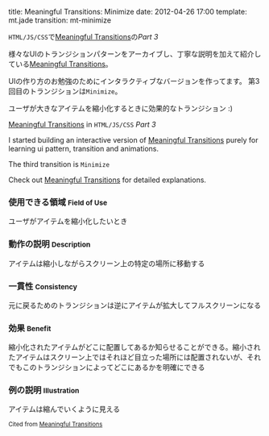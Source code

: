 title: Meaningful Transitions: Minimize
date: 2012-04-26 17:00
template: mt.jade
transition: mt-minimize

<!-- ja#1 -->

`HTML/JS/CSS`で[Meaningful Transitions]の*Part 3*

様々なUIのトランジションパターンをアーカイブし、丁寧な説明を加えて紹介している[Meaningful Transitions]。

UIの作り方のお勉強のためにインタラクティブなバージョンを作ってます。
第3回目のトランジションは`Minimize`。

ユーザが大きなアイテムを縮小化するときに効果的なトランジション :)

<span class="more"></span>

<!-- /ja -->

<!-- en#1 -->

[Meaningful Transitions] in `HTML/JS/CSS` *Part 3*

I started building an interactive version of [Meaningful Transitions] purely for learning ui pattern, transition and animations. 

The third transition is `Minimize`

Check out [Meaningful Transitions] for detailed explanations.

<!-- /en -->


<div id="mt-minimize" class="mt-transition" data-title="Minimize">
</div>

<!-- ja -->

### 使用できる領域 <small>Field of Use</small>
ユーザがアイテムを縮小化したいとき

### 動作の説明 <small>Description</small>
アイテムは縮小しながらスクリーン上の特定の場所に移動する

### 一貫性 <small>Consistency</small>
元に戻るためのトランジションは逆にアイテムが拡大してフルスクリーンになる

### 効果 <small>Benefit</small>
縮小化されたアイテムがどこに配置してあるか知らせることができる。縮小されたアイテムはスクリーン上ではそれほど目立った場所には配置されないが、それでもこのトランジションによってどこにあるかを明確にできる

### 例の説明 <small>Illustration</small>
アイテムは縮んでいくように見える

<!-- /ja -->

<small>Cited from [Meaningful Transitions]</small>

[Meaningful Transitions]: http://www.ui-transitions.com/
